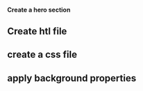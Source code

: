 #### Create a hero section

## Create htl file
## create a css file

## apply background properties
